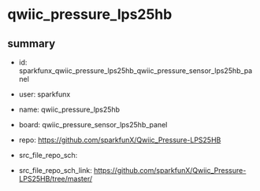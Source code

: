 # qwiic_pressure_lps25hb
 
## summary 
* id: sparkfunx_qwiic_pressure_lps25hb_qwiic_pressure_sensor_lps25hb_panel
* user: sparkfunx
* name: qwiic_pressure_lps25hb
* board: qwiic_pressure_sensor_lps25hb_panel
* repo: https://github.com/sparkfunX/Qwiic_Pressure-LPS25HB



* src_file_repo_sch: 
* src_file_repo_sch_link: https://github.com/sparkfunX/Qwiic_Pressure-LPS25HB/tree/master/




